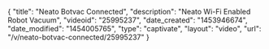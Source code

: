 {
    "title": "Neato Botvac Connected",
    "description": "Neato Wi-Fi Enabled Robot Vacuum",
    "videoid": "25995237",
    "date_created": "1453946674",
    "date_modified": "1454005765",
    "type": "captivate",
    "layout": "video",
    "url": "\/v\/neato-botvac-connected\/25995237"
}